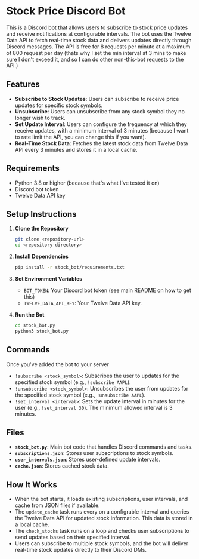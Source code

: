 # Stock Price Discord Bot

This is a Discord bot that allows users to subscribe to stock price updates and receive notifications at configurable intervals. The bot uses the Twelve Data API to fetch real-time stock data and delivers updates directly through Discord messages. The API is free for 8 requests per minute at a maximum of 800 request per day (thats why I set the min interval at 3 mins to make sure I don't exceed it, and so I can do other non-this-bot requests to the API.)

## Features
- **Subscribe to Stock Updates**: Users can subscribe to receive price updates for specific stock symbols.
- **Unsubscribe**: Users can unsubscribe from any stock symbol they no longer wish to track.
- **Set Update Interval**: Users can configure the frequency at which they receive updates, with a minimum interval of 3 minutes (because I want to rate limit the API, you can change this if you want).
- **Real-Time Stock Data**: Fetches the latest stock data from Twelve Data API every 3 minutes and stores it in a local cache.

## Requirements
- Python 3.8 or higher (because that's what I've tested it on)
- Discord bot token
- Twelve Data API key

## Setup Instructions
1. **Clone the Repository**
   ```sh
   git clone <repository-url>
   cd <repository-directory>
   ```

2. **Install Dependencies**
   ```sh
   pip install -r stock_bot/requirements.txt
   ```

3. **Set Environment Variables**
   - `BOT_TOKEN`: Your Discord bot token (see main README on how to get this)
   - `TWELVE_DATA_API_KEY`: Your Twelve Data API key.

4. **Run the Bot**
   ```sh
   cd stock_bot.py
   python3 stock_bot.py
   ```

## Commands
Once you've added the bot to your server
- `!subscribe <stock_symbol>`: Subscribes the user to updates for the specified stock symbol (e.g., `!subscribe AAPL`).
- `!unsubscribe <stock_symbol>`: Unsubscribes the user from updates for the specified stock symbol (e.g., `!unsubscribe AAPL`).
- `!set_interval <interval>`: Sets the update interval in minutes for the user (e.g., `!set_interval 30`). The minimum allowed interval is 3 minutes.

## Files
- **`stock_bot.py`**: Main bot code that handles Discord commands and tasks.
- **`subscriptions.json`**: Stores user subscriptions to stock symbols.
- **`user_intervals.json`**: Stores user-defined update intervals.
- **`cache.json`**: Stores cached stock data.

## How It Works
- When the bot starts, it loads existing subscriptions, user intervals, and cache from JSON files if available.
- The `update_cache` task runs every on a configrable interval and queries the Twelve Data API for updated stock information. This data is stored in a local cache.
- The `check_stocks` task runs on a loop and checks user subscriptions to send updates based on their specified interval.
- Users can subscribe to multiple stock symbols, and the bot will deliver real-time stock updates directly to their Discord DMs.
